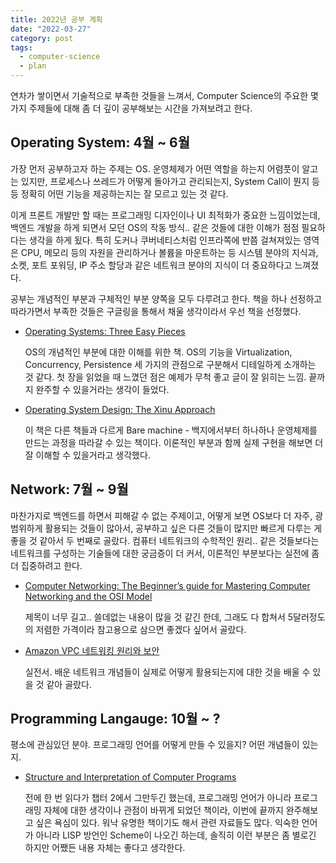 ```yaml
---
title: 2022년 공부 계획
date: "2022-03-27"
category: post
tags:
  - computer-science
  - plan
---
```


연차가 쌓이면서 기술적으로 부족한 것들을 느껴서, Computer Science의 주요한 몇 가지 주제들에 대해 좀 더 깊이 공부해보는 시간을 가져보려고 한다.

## Operating System: 4월 ~ 6월

가장 먼저 공부하고자 하는 주제는 OS. 운영체제가 어떤 역할을 하는지 어렴풋이 알고는 있지만, 프로세스나 쓰레드가 어떻게 돌아가고 관리되는지, System Call이 뭔지 등등 정확히 어떤 기능을 제공하는지는 잘 모르고 있는 것 같다.

이게 프론트 개발만 할 때는 프로그래밍 디자인이나 UI 최적화가 중요한 느낌이었는데, 백엔드 개발을 하게 되면서 모던 OS의 작동 방식.. 같은 것들에 대한 이해가 점점 필요하다는 생각을 하게 됬다. 특히 도커나 쿠버네티스처럼 인프라쪽에 반쯤 걸쳐져있는 영역은 CPU, 메모리 등의 자원을 관리하거나 볼륨을 마운트하는 등 시스템 분야의 지식과, 소켓, 포트 포워딩, IP 주소 할당과 같은 네트워크 분야의 지식이 더 중요하다고 느껴졌다.

공부는 개념적인 부분과 구체적인 부분 양쪽을 모두 다루려고 한다. 책을 하나 선정하고 따라가면서 부족한 것들은 구글링을 통해서 채울 생각이라서 우선 책을 선정했다.

- [Operating Systems: Three Easy Pieces](https://www.amazon.com/dp/B00TPZ17O4?tag=29834000-20&linkCode=ogi&th=1&psc=1)

  OS의 개념적인 부분에 대한 이해를 위한 책. OS의 기능을 Virtualization, Concurrency, Persistence 세 가지의 관점으로 구분해서 디테일하게 소개하는 것 같다. 첫 장을 읽었을 때 느꼈던 점은 예제가 무척 좋고 글이 잘 읽히는 느낌. 끝까지 완주할 수 있을거라는 생각이 들었다.

- [Operating System Design: The Xinu Approach](https://www.amazon.com/Operating-System-Design-Approach-Second-ebook/dp/B00UVB2YA2/)

  이 책은 다른 책들과 다르게 Bare machine - 백지에서부터 하나하나 운영체제를 만드는 과정을 따라갈 수 있는 책이다. 이론적인 부분과 함께 실제 구현을 해보면 더 잘 이해할 수 있을거라고 생각했다.

## Network: 7월 ~ 9월

마찬가지로 백엔드를 하면서 피해갈 수 없는 주제이고, 어떻게 보면 OS보다 더 자주, 광범위하게 활용되는 것들이 많아서, 공부하고 싶은 다른 것들이 많지만 빠르게 다루는 게 좋을 것 같아서 두 번째로 골랐다. 컴퓨터 네트워크의 수학적인 원리.. 같은 것들보다는 네트워크를 구성하는 기술들에 대한 궁금증이 더 커서, 이론적인 부분보다는 실전에 좀 더 집중하려고 한다.

- [Computer Networking: The Beginner’s guide for Mastering Computer Networking and the OSI Model](https://www.amazon.com/Computer-Networking-Beginners-guide-Mastering-ebook/dp/B077PZXZF1/ref=sr_1_4?crid=3HFWE8N2YGFJV&keywords=computer+networking&qid=1648360697&s=digital-text&sprefix=computer+network%2Cdigital-text%2C279&sr=1-4)

  제목이 너무 길고.. 쓸데없는 내용이 많을 것 같긴 한데, 그래도 다 합쳐서 5달러정도의 저렴한 가격이라 참고용으로 삼으면 좋겠다 싶어서 골랐다.

- [Amazon VPC 네트워킹 원리와 보안](http://www.yes24.com/Product/Goods/106524852)

  실전서. 배운 네트워크 개념들이 실제로 어떻게 활용되는지에 대한 것을 배울 수 있을 것 같아 골랐다.

## Programming Langauge: 10월 ~ ?

평소에 관심있던 분야. 프로그래밍 언어를 어떻게 만들 수 있을지? 어떤 개념들이 있는지.

- [Structure and Interpretation of Computer Programs](https://www.amazon.com/Structure-Interpretation-Computer-Programs-Engineering-ebook/dp/B09S3V8X48/ref=sr_1_1?crid=RJ43BLGZRPZZ&keywords=sicp&qid=1648361265&s=digital-text&sprefix=%2Cdigital-text%2C268&sr=1-1)

  전에 한 번 읽다가 챕터 2에서 그만두긴 했는데, 프로그래밍 언어가 아니라 프로그래밍 자체에 대한 생각이나 관점이 바뀌게 되었던 책이라, 이번에 끝까지 완주해보고 싶은 욕심이 있다. 워낙 유명한 책이기도 해서 관련 자료들도 많다. 익숙한 언어가 아니라 LISP 방언인 Scheme이 나오긴 하는데, 솔직히 이런 부분은 좀 별로긴 하지만 어쨌든 내용 자체는 좋다고 생각한다.
